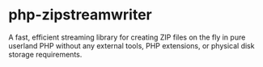 # php-zipstreamwriter
A fast, efficient streaming library for creating ZIP files on the fly in pure userland PHP without any external tools, PHP extensions, or physical disk storage requirements.
